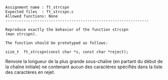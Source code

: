 ```
Assignment name	: ft_strcspn
Expected files	: ft_strcspn.c
Allowed functions: None
---------------------------------------------------------------

Reproduce exactly the behavior of the function strcspn
(man strcspn).

The function should be prototyped as follows:

size_t	ft_strcspn(const char *s, const char *reject);
```
Renvoie la longueur de la plus grande sous-chaîne (en partant du début de la chaîne initiale) ne contenant aucun des caractères spécifiés dans la liste des caractères en rejet.
